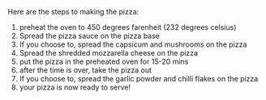 Here are the steps to making the pizza:
1. preheat the oven to 450 degrees farenheit (232 degrees celsius)
2. Spread the pizza sauce on the pizza base
3. If you choose to, spread the capsicum and mushrooms on the pizza
4. Spread the shredded mozzarella cheese on the pizza
5. put the pizza in the preheated oven for 15-20 mins
6. after the time is over, take the pizza out
7. If you choose to, spread the garlic powder and chilli flakes on the pizza
8. your pizza is now ready to serve!